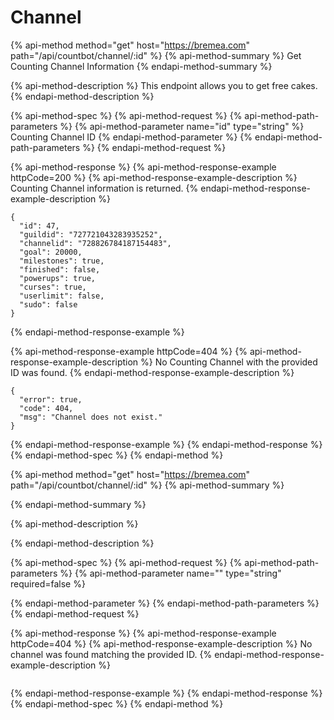 # Channel

{% api-method method="get" host="https://bremea.com" path="/api/countbot/channel/:id" %}
{% api-method-summary %}
Get Counting Channel Information
{% endapi-method-summary %}

{% api-method-description %}
This endpoint allows you to get free cakes.
{% endapi-method-description %}

{% api-method-spec %}
{% api-method-request %}
{% api-method-path-parameters %}
{% api-method-parameter name="id" type="string" %}
Counting Channel ID
{% endapi-method-parameter %}
{% endapi-method-path-parameters %}
{% endapi-method-request %}

{% api-method-response %}
{% api-method-response-example httpCode=200 %}
{% api-method-response-example-description %}
Counting Channel information is returned.
{% endapi-method-response-example-description %}

```
{
  "id": 47,
  "guildid": "727721043283935252",
  "channelid": "728826784187154483",
  "goal": 20000,
  "milestones": true,
  "finished": false,
  "powerups": true,
  "curses": true,
  "userlimit": false,
  "sudo": false
}
```
{% endapi-method-response-example %}

{% api-method-response-example httpCode=404 %}
{% api-method-response-example-description %}
No Counting Channel with the provided ID was found.
{% endapi-method-response-example-description %}

```
{
  "error": true,
  "code": 404,
  "msg": "Channel does not exist."
}
```
{% endapi-method-response-example %}
{% endapi-method-response %}
{% endapi-method-spec %}
{% endapi-method %}

{% api-method method="get" host="https://bremea.com" path="/api/countbot/channel/:id" %}
{% api-method-summary %}

{% endapi-method-summary %}

{% api-method-description %}

{% endapi-method-description %}

{% api-method-spec %}
{% api-method-request %}
{% api-method-path-parameters %}
{% api-method-parameter name="" type="string" required=false %}

{% endapi-method-parameter %}
{% endapi-method-path-parameters %}
{% endapi-method-request %}

{% api-method-response %}
{% api-method-response-example httpCode=404 %}
{% api-method-response-example-description %}
No channel was found matching the provided ID.
{% endapi-method-response-example-description %}

```

```
{% endapi-method-response-example %}
{% endapi-method-response %}
{% endapi-method-spec %}
{% endapi-method %}



